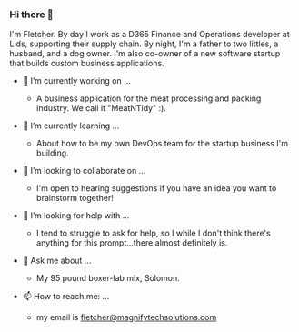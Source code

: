 ### Hi there 👋
I'm Fletcher. By day I work as a D365 Finance and Operations developer at Lids, supporting their supply chain. By night, I'm a father to two littles, a husband, and a dog owner. I'm also co-owner of a new software startup that builds custom business applications. 

- 🔭 I’m currently working on ...
  - A business application for the meat processing and packing industry. We call it "MeatNTidy" :).
  
- 🌱 I’m currently learning ...
  - About how to be my own DevOps team for the startup business I'm building. 
- 👯 I’m looking to collaborate on ...
  - I'm open to hearing suggestions if you have an idea you want to brainstorm together!
- 🤔 I’m looking for help with ...
  - I tend to struggle to ask for help, so I while I don't think there's anything for this prompt...there almost definitely is.
- 💬 Ask me about ...
  - My 95 pound boxer-lab mix, Solomon.
- 📫 How to reach me: ...
  - my email is fletcher@magnifytechsolutions.com
<!--
**Fkitchell/fkitchell** is a ✨ _special_ ✨ repository because its `README.md` (this file) appears on your GitHub profile.

Here are some ideas to get you started:

- 🔭 I’m currently working on ...
- 🌱 I’m currently learning ...
- 👯 I’m looking to collaborate on ...
- 🤔 I’m looking for help with ...
- 💬 Ask me about ...
- 📫 How to reach me: ...
- ⚡ Fun fact: ...
-->
